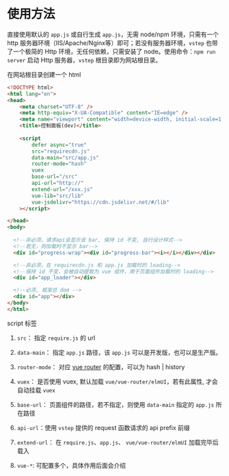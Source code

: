 # 使用方法

直接使用默认的 `app.js` 或自行生成 `app.js`，无需 node/npm 环境，只需有一个 http 服务器环境（IIS/Apache/Nginx等）即可；若没有服务器环境，`vstep` 也带了一个极简的 Http 环境，无任何依赖，只需安装了 node。使用命令：`npm run server` 启动 Http 服务器，`vstep` 根目录即为网站根目录。


在网站根目录创建一个 html

```html
<!DOCTYPE html>
<html lang="en">
<head>
    <meta charset="UTF-8" />
    <meta http-equiv="X-UA-Compatible" content="IE=edge" />
    <meta name="viewport" content="width=device-width, initial-scale=1.0, maximum-scale=1.0, user-scalable=0" />
    <title>控制面板(dev)</title>
    
    <script 
        defer async="true" 
        src="requirecdn.js" 
        data-main="src/app.js"
        router-mode="hash"
        vuex
        base-url="/src"
        api-url="http://"
        extend-url="/xxx.js"
        vue-lib="src/lib"
        vue-jsdelivr="https://cdn.jsdelivr.net/#/lib"
    ></script>

</head>
<body>
  
  <!--非必须，请求api会显示该 bar, 保持 id 不变, 自行设计样式-->
  <!--若无，则加载时不显示 bar-->
  <div id="progress-wrap"><div id="progress-bar"><i></i></div></div>

  <!--非必须，在 requirecdn.js 和 app.js 加载时的 loading-->
  <!--保持 id 不变，会被自动提取为 vue 组件，用于页面组件加载时的 loading-->
  <div id="app_loader"></div>

  <!--必须, 框架总 dom -->  
  <div id="app"></div>
</body>
</html>

```

script 标签
1. `src`： 指定 `require.js` 的 url

2. `data-main`： 指定 `app.js` 路径，该 `app.js` 可以是开发版，也可以是生产版。

2. `router-mode`： 对应 [vue router](https://router.vuejs.org/zh/guide/essentials/history-mode.html) 的配置，可以为 hash | history

3. `vuex`： 是否使用 vuex, 默认加载 `vue/vue-router/elmUI`，若有此属性, 才会自动挂载 `vuex`

4. `base-url`： 页面组件的路径，若不指定，则使用 `data-main` 指定的 `app.js` 所在路径

5. `api-url`：使用 `vstep` 提供的 request 函数请求的 api prefix 前缀 

6. `extend-url`： 在 `require.js`、`app.js`、 `vue/vue-router/elmUI` 加载完毕后载入

7. `vue-*`: 可配置多个，具体作用后面会介绍

